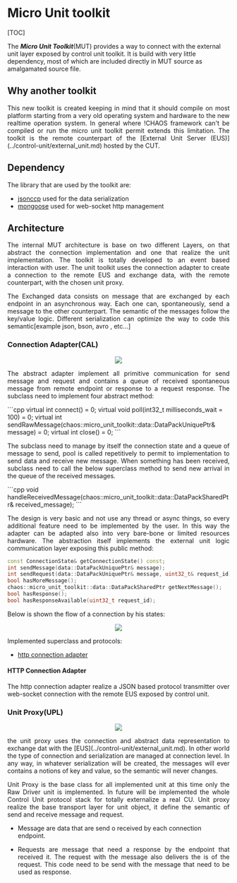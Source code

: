 # Micro Unit toolkit

[TOC]

The ***Micro Unit Toolkit***(MUT) provides a way to connect with the external unit layer exposed by control unit toolkit. It is build with very little dependency, most of which are included directly in MUT source as amalgamated source file.

## Why another toolkit
<p align="justify">
This new toolkit is created keeping in mind that it should compile on most platform starting from a very old operating system and hardware to the new realtime operation system. In general where !CHAOS framework can't be compiled or run the micro unit toolkit permit extends this limitation. The toolkit is the remote counterpart of the [External Unit Server (EUS)](../control-unit/external_unit.md) hosted by the CUT.
</p>

## Dependency
The library that are used by the toolkit are:
* [jsonccp](https://github.com/open-source-parsers/jsoncpp) used for the data serialization
* [mongoose](https://github.com/cesanta/mongoose) used for web-socket http management

## Architecture
<p align="justify">
The internal MUT architecture is base on two different Layers, on that abstract the connection implementation and one that realize the unit implementation. The toolkit is totally developed to an event based interaction with user. The unit toolkit uses the connection adapter to create a connection to the remote EUS and  exchange data, with the remote counterpart, with the chosen unit proxy.
</p>
<p align="justify">
The Exchanged data consists on message that are exchanged by each endpoint in an asynchronous way. Each one can, spontaneously, send a message to the other counterpart. The semantic of the messages follow the key/value logic. Different serialization can optimize the way to code this semantic[example json, bson, avro , etc...]
</p>

### Connection Adapter(CAL)
<p align="center"> <img src="../img/mut_ca.png"></p>
<p align="justify">
The abstract adapter implement all primitive communication for send message and request and contains a queue of received spontaneous message from remote endpoint or response to a request response. The subclass need to implement four abstract method:
</p>
```cpp
virtual int connect() = 0;
virtual void poll(int32_t milliseconds_wait = 100) = 0;
virtual int sendRawMessage(chaos::micro_unit_toolkit::data::DataPackUniquePtr& message) = 0;
virtual int close() = 0;
```

<p align="justify">
The subclass need to manage by itself the connection state and a queue of message to send, pool is called repetitively to permit to implementation to send data and receive new message. When something has been received, subclass need to call the below superclass method to send new arrival in the queue of the received messages.
</p>
```cpp
void handleReceivedMessage(chaos::micro_unit_toolkit::data::DataPackSharedPtr& received_message);
```
<p align="justify">
The design is very basic and not use any thread or async things, so every additional feature need to be implemented by the user. In this way the adapter can be adapted also into very bare-bone or limited resources hardware. The abstraction itself implements the external unit logic communication layer exposing this public method:
</p>

```cpp
const ConnectionState& getConnectionState() const;
int sendMessage(data::DataPackUniquePtr& message);
int sendRequest(data::DataPackUniquePtr& message, uint32_t& request_id);
bool hasMoreMessage();
chaos::micro_unit_toolkit::data::DataPackSharedPtr getNextMessage();
bool hasResponse();
bool hasResponseAvailable(uint32_t request_id);
```
<p align="justify">
Below is shown the flow of a connection by his states:
<p align="center"> <img src="../img/mut_connection_flow.png"></p>
</p>

Implemented superclass and protocols:
* [http connection adapter](./http_connection_adapter.md)


#### HTTP Connection Adapter
<p align="justify">
The http connection adapter realize a JSON based protocol transmitter over web-socket connection with the remote EUS exposed by control unit.
</p>

### Unit Proxy(UPL)
<p align="center"> <img src="../img/mut_up.png"></p>
<p align="justify">
the unit proxy uses the connection and abstract data representation to exchange dat with the [EUS](../control-unit/external_unit.md). In other world the type of connection and serialization are managed at connection level. In any way, in whatever serialization will be created, the messages will ever contains a notions of key and value, so the semantic will never changes.   
</p>
<p align="justify">
Unit Proxy is the base class for all implemented unit at this time only the Raw Driver unit is implemented. In future will be implemented the whole Control Unit protocol stack for totally externalize a real CU. Unit proxy realize the base transport layer for unit object, it define the semantic of send and receive message and request.
</p>

* Message are data that are send o received by each connection endpoint.
* <p align="justify">Requests are message that need a response by the endpoint that received it. The request with the message also delivers the is of the request. This code need to be send with the message that need to be used as response.</p>
